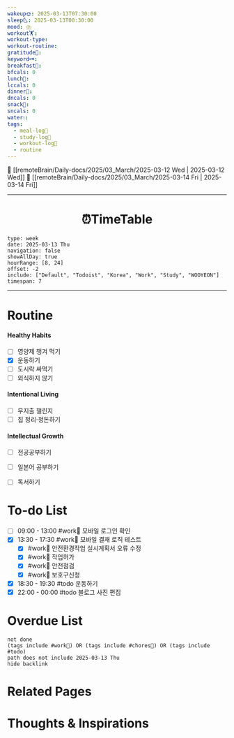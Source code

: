 ```yaml
---
wakeup🌞: 2025-03-13T07:30:00
sleep🌜: 2025-03-13T00:30:00
mood: ⛈️
workout🏋️: 
workout-type: 
workout-routine: 
gratitude🙏: 
keyword🗝️: 
breakfast🍳: 
bfcals: 0
lunch🍚: 
lccals: 0
dinner🥗: 
dncals: 0
snack🍬: 
sncals: 0
water💧: 
tags:
  - meal-log📝
  - study-log📓
  - workout-log💪
  - routine
---
```


🔺 [[remoteBrain/Daily-docs/2025/03_March/2025-03-12 Wed | 2025-03-12 Wed]]
🔻 [[remoteBrain/Daily-docs/2025/03_March/2025-03-14 Fri | 2025-03-14 Fri]]
___
<h1> <center>⏰TimeTable </center> </h1>

```gEvent
type: week
date: 2025-03-13 Thu
navigation: false
showAllDay: true
hourRange: [8, 24]
offset: -2
include: ["Default", "Todoist", "Korea", "Work", "Study", "WOOYEON"]
timespan: 7
```

--- 


# Routine 

####  Healthy Habits
- [ ] 영양제 챙겨 먹기
- [x] 운동하기
- [ ] 도시락 싸먹기
- [ ] 외식하지 않기 

####  Intentional Living 
- [ ] 무지출 챌린지 
- [ ] 집 정리·정돈하기

#### Intellectual Growth
- [ ] 전공공부하기
- [ ] 일본어 공부하기
- [ ] 독서하기



# To-do List

- [ ] 09:00 - 13:00 #work💼 모바일 로그인 확인
- [x] 13:30 - 17:30 #work💼 모바일 결재 로직 테스트
	- [x] #work💼 안전환경작업 실시계획서 오류 수정
	- [x] #work💼 작업허가
	- [x] #work💼 안전점검
	- [x] #work💼 보호구신청
- [x] 18:30 - 19:30 #todo 운동하기
- [x] 22:00 - 00:00 #todo 블로그 사진 편집

# Overdue List
```tasks
not done
(tags include #work💼) OR (tags include #chores🧺) OR (tags include #todo)
path does not include 2025-03-13 Thu
hide backlink
```

# Related Pages



# Thoughts & Inspirations

